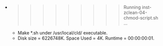 * >>>>>>>>> Running inst-zclean-04-chmod-script.sh ...
  * Make *.sh under /usr/local/cld/ executable.
  * Disk size = 6226748K. Space Used = 4K. Runtime = 00:00:00:01.
